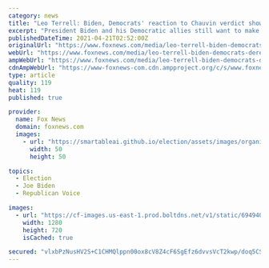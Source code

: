 ```yaml
---
category: news
title: "Leo Terrell: Biden, Democrats' reaction to Chauvin verdict shows 'you cannot satisfy these extremists'"
excerpt: "President Biden and his Democratic allies still want to make the Derek Chauvin trial about race relations in America, civil rights attorney Leo Terrell told \"Hannity\" Tuesday."
publishedDateTime: 2021-04-21T02:52:00Z
originalUrl: "https://www.foxnews.com/media/leo-terrell-biden-democrats-derek-chauvin-verdict-reaction"
webUrl: "https://www.foxnews.com/media/leo-terrell-biden-democrats-derek-chauvin-verdict-reaction"
ampWebUrl: "https://www.foxnews.com/media/leo-terrell-biden-democrats-derek-chauvin-verdict-reaction.amp"
cdnAmpWebUrl: "https://www-foxnews-com.cdn.ampproject.org/c/s/www.foxnews.com/media/leo-terrell-biden-democrats-derek-chauvin-verdict-reaction.amp"
type: article
quality: 119
heat: 119
published: true

provider:
  name: Fox News
  domain: foxnews.com
  images:
    - url: "https://smartableai.github.io/election/assets/images/organizations/foxnews.com-50x50.jpg"
      width: 50
      height: 50

topics:
  - Election
  - Joe Biden
  - Republican Voice

images:
  - url: "https://cf-images.us-east-1.prod.boltdns.net/v1/static/694940094001/cfe28a21-906e-4e25-9720-ebf56691b38f/90f018af-b1c6-4255-9893-7731659fef9d/1280x720/match/image.jpg"
    width: 1280
    height: 720
    isCached: true

secured: "vlxbPzNusHV2S+C1CHMQlppn00ox8cV8Z4cF6SgEfz6dvvsVcT2kwp/doq5CSzNdzm8STn+BMt7ys2/FjveoNFLlThubAS3Tgrmakmud1GxqTdP2fs68EI0g4o41TRu6jqPIw3J6qgz29xLIqYzfwQNosqzv5gIeXholyCGgkZVMwkA/UuD5u6ZvCeTn4fOTdSf2pPbL9XPCJ1hQLSBRxdvwOjhXGJdqAnJ+L+/oSjCVi+z7hUunaBLScgxjILKpPrBN5FpmWjwIx4f+olcyIeuxBnh9Qez4f48G+h8SDr09DzCbK6J2qwgO/p+OIPRTx+LUnV8u08Nu0AwKRFaLFuxV1JLOklcE070n7+q+P10=;pwxXs2F0razUIJJJihS8iw=="
---
```


